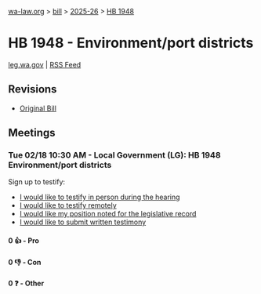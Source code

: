 [wa-law.org](/) > [bill](/bill/) > [2025-26](/bill/2025-26/) > [HB 1948](/bill/2025-26/hb/1948/)

# HB 1948 - Environment/port districts
[leg.wa.gov](https://app.leg.wa.gov/billsummary?BillNumber=1948&Year=2025&Initiative=false) | [RSS Feed](./rss.xml)

## Revisions
* [Original Bill](1/)

## Meetings
### Tue 02/18 10:30 AM - Local Government (LG): HB 1948 Environment/port districts
Sign up to testify:
* [I would like to testify in person during the hearing](https://app.leg.wa.gov/csi/Testifier/Add?chamber=House&mId=32803&aId=164478&caId=25957&tId=1)
* [I would like to testify remotely](https://app.leg.wa.gov/csi/Testifier/Add?chamber=House&mId=32803&aId=164478&caId=25957&tId=2)
* [I would like my position noted for the legislative record](https://app.leg.wa.gov/csi/Testifier/Add?chamber=House&mId=32803&aId=164478&caId=25957&tId=3)
* [I would like to submit written testimony](https://app.leg.wa.gov/csi/Testifier/Add?chamber=House&mId=32803&aId=164478&caId=25957&tId=4)

#### 0 👍 - Pro

#### 0 👎 - Con

#### 0 ❓ - Other
